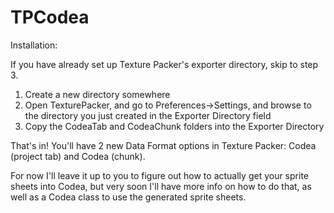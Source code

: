 TPCodea
=======

Installation:

If you have already set up Texture Packer's exporter directory, skip to step 3. 

1. Create a new directory somewhere
2. Open TexturePacker, and go to Preferences->Settings, and browse to the directory you just created in the Exporter Directory field
3. Copy the CodeaTab and CodeaChunk folders into the Exporter Directory

That's in! You'll have 2 new Data Format options in Texture Packer: Codea (project tab) and Codea (chunk).

For now I'll leave it up to you to figure out how to actually get your sprite sheets into Codea, but very soon I'll have more info on how to do that, as well as a Codea class to use the generated sprite sheets.